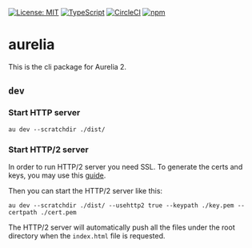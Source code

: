 [![License: MIT](https://img.shields.io/badge/License-MIT-yellow.svg)](https://opensource.org/licenses/MIT)
[![TypeScript](https://img.shields.io/badge/%3C%2F%3E-TypeScript-%230074c1.svg)](http://www.typescriptlang.org/)
[![CircleCI](https://circleci.com/gh/aurelia/aurelia.svg?style=shield)](https://circleci.com/gh/aurelia/aurelia)
[![npm](https://img.shields.io/npm/v/aurelia.svg?maxAge=3600)](https://www.npmjs.com/package/aurelia)
# aurelia

This is the cli package for Aurelia 2.


## `dev`

### Start HTTP server

```shell
au dev --scratchdir ./dist/
```

### Start HTTP/2 server
In order to run HTTP/2 server you need SSL. To generate the certs and keys, you may use this [guide](https://nodejs.org/en/knowledge/HTTP/servers/how-to-create-a-HTTPS-server/).

Then you can start the HTTP/2 server like this:

```shell
au dev --scratchdir ./dist/ --usehttp2 true --keypath ./key.pem --certpath ./cert.pem
```

The HTTP/2 server will automatically push all the files under the root directory when the `index.html` file is requested.
